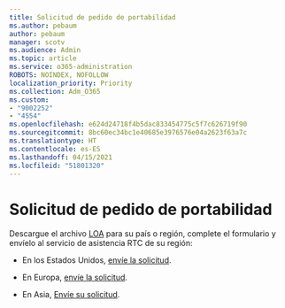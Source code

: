 ```yaml
---
title: Solicitud de pedido de portabilidad
ms.author: pebaum
author: pebaum
manager: scotv
ms.audience: Admin
ms.topic: article
ms.service: o365-administration
ROBOTS: NOINDEX, NOFOLLOW
localization_priority: Priority
ms.collection: Adm_O365
ms.custom:
- "9002252"
- "4554"
ms.openlocfilehash: e624d24718f4b5dac833454775c5f7c626719f90
ms.sourcegitcommit: 8bc60ec34bc1e40685e3976576e04a2623f63a7c
ms.translationtype: HT
ms.contentlocale: es-ES
ms.lasthandoff: 04/15/2021
ms.locfileid: "51801320"
---
```

# <a name="port-order-request"></a>Solicitud de pedido de portabilidad

Descargue el archivo [LOA](https://docs.microsoft.com/microsoftteams/manage-phone-numbers-for-your-organization/manage-phone-numbers-for-your-organization#letters-of-authorization-loas-for-transferring-numbers) para su país o región, complete el formulario y envíelo al servicio de asistencia RTC de su región:

- En los Estados Unidos, [envíe la solicitud](mailto:ptn@microsoft.com).

- En Europa, [envíe la solicitud](mailto:ptneu@microsoft.com).

- En Asia, [Envíe su solicitud](mailto:ptnapac@microsoft.com).
